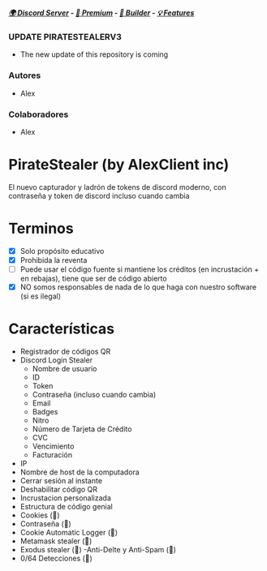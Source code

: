 ##### [🌍 Discord Server](Proximamente) -  [:gem: Premium](Proximamente) - [🔧 Builder](https://github.com/Stanley-GF/Arizona) - [💡 Features](https://github.com/AlexClient/PirateStealer#features) 

### UPDATE PIRATESTEALERV3

- The new update of this repository is coming

### Autores
- Alex

### Colaboradores
- Alex

# PirateStealer (by AlexClient inc)
El nuevo capturador y ladrón de tokens de discord moderno, con contraseña y token de discord incluso cuando cambia

# Terminos
- [x] Solo propósito educativo
- [x] Prohibida la reventa
- [ ] Puede usar el código fuente si mantiene los créditos (en incrustación + en rebajas), tiene que ser de código abierto
- [x] NO somos responsables de nada de lo que haga con nuestro software (si es ilegal)

# Características
- Registrador de códigos QR
- Discord Login Stealer
  - Nombre de usuario
  - ID
  - Token
  - Contraseña (incluso cuando cambia)
  - Email
  - Badges
  - Nitro
  - Número de Tarjeta de Crédito
  - CVC
  - Vencimiento
  - Facturación
- IP
- Nombre de host de la computadora
- Cerrar sesión al instante
- Deshabilitar código QR
- Incrustacion personalizada
- Estructura de código genial
- Cookies (💎)
- Contraseña (💎)
- Cookie Automatic Logger (💎)
- Metamask stealer (💎)
- Exodus stealer (💎)
 -Anti-Delte y Anti-Spam (💎)
- 0/64 Detecciones (💎)
